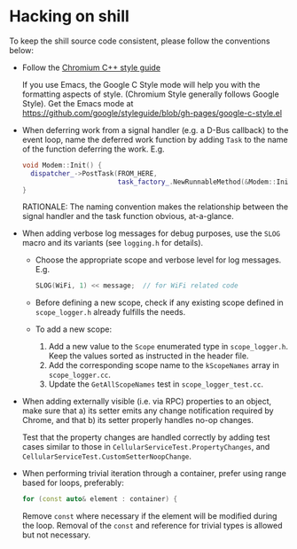 # Hacking on shill

To keep the shill source code consistent, please follow the conventions below:

*   Follow the [Chromium C++ style guide](https://chromium.googlesource.com/chromium/src/+/master/styleguide/c++/c++.md)

    If you use Emacs, the Google C Style mode will help you with the formatting
    aspects of style. (Chromium Style generally follows Google Style). Get the
    Emacs mode at
    https://github.com/google/styleguide/blob/gh-pages/google-c-style.el

*   When deferring work from a signal handler (e.g. a D-Bus callback) to
    the event loop, name the deferred work function by adding `Task` to
    the name of the function deferring the work. E.g.

    ```c++
    void Modem::Init() {
      dispatcher_->PostTask(FROM_HERE,
                            task_factory_.NewRunnableMethod(&Modem::InitTask));
    }
    ```

    RATIONALE: The naming convention makes the relationship between the signal
    handler and the task function obvious, at-a-glance.

*   When adding verbose log messages for debug purposes, use the `SLOG` macro
    and its variants (see `logging.h` for details).

    *   Choose the appropriate scope and verbose level for log messages. E.g.

        ```c++
        SLOG(WiFi, 1) << message;  // for WiFi related code
        ```

    *   Before defining a new scope, check if any existing scope defined in
        `scope_logger.h` already fulfills the needs.

    *   To add a new scope:
        1.  Add a new value to the `Scope` enumerated type in `scope_logger.h`.
            Keep the values sorted as instructed in the header file.
        2.  Add the corresponding scope name to the `kScopeNames` array in
            `scope_logger.cc`.
        3.  Update the `GetAllScopeNames` test in `scope_logger_test.cc`.

*   When adding externally visible (i.e. via RPC) properties to an object,
    make sure that a) its setter emits any change notification required by
    Chrome, and that b) its setter properly handles no-op changes.

    Test that the property changes are handled correctly by adding test
    cases similar to those in `CellularServiceTest.PropertyChanges`, and
    `CellularServiceTest.CustomSetterNoopChange`.

*   When performing trivial iteration through a container, prefer using
    range based for loops, preferably:

    ```c++
    for (const auto& element : container) {
    ```

    Remove `const` where necessary if the element will be modified during
    the loop.  Removal of the `const` and reference for trivial types is
    allowed but not necessary.
